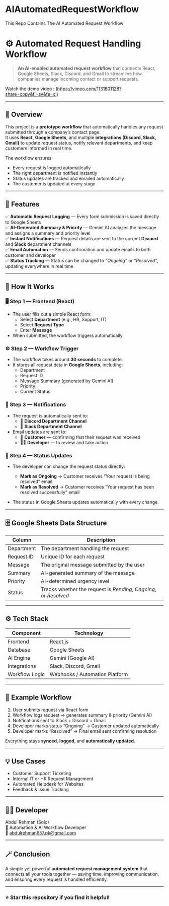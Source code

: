 # AIAutomatedRequestWorkflow

This Repo Contains The AI Automated Request Workflow

# ⚙️ Automated Request Handling Workflow

> **An AI-enabled automated request workflow** that connects React, Google Sheets, Slack, Discord, and Gmail to streamline how companies manage incoming contact or support requests.

Watch the demo video : (https://vimeo.com/1131601128?share=copy&fl=sv&fe=ci)


---

## 🧩 Overview

This project is a **prototype workflow** that automatically handles any request submitted through a company’s contact page.  
It uses **React**, **Google Sheets**, and multiple **integrations (Discord, Slack, Gmail)** to update request status, notify relevant departments, and keep customers informed in real time.

The workflow ensures:
- Every request is logged automatically  
- The right department is notified instantly  
- Status updates are tracked and emailed automatically  
- The customer is updated at every stage  

---

## 🚀 Features

✅ **Automatic Request Logging** — Every form submission is saved directly to Google Sheets  
✅ **AI-Generated Summary & Priority** — Gemini AI analyzes the message and assigns a summary and priority level  
✅ **Instant Notifications** — Request details are sent to the correct **Discord** and **Slack** department channels  
✅ **Email Automation** — Sends confirmation and update emails to both customer and developer  
✅ **Status Tracking** — Status can be changed to *“Ongoing”* or *“Resolved”*, updating everywhere in real time  

---

## 🧠 How It Works

### 🖥️ Step 1 — Frontend (React)
- The user fills out a simple React form:
  - Select **Department** (e.g., HR, Support, IT)
  - Select **Request Type**
  - Enter **Message**
- When submitted, the workflow triggers automatically.

### ⚙️ Step 2 — Workflow Trigger
- The workflow takes around **30 seconds** to complete.
- It stores all request data in **Google Sheets**, including:
  - Department  
  - Request ID  
  - Message Summary (generated by Gemini AI)  
  - Priority  
  - Current Status  

### 🧾 Step 3 — Notifications
- The request is automatically sent to:
  - 🧩 **Discord Department Channel**
  - 💬 **Slack Department Channel**
- Email updates are sent to:
  - 📩 **Customer** — confirming that their request was received  
  - 👨‍💻 **Developer** — to review and take action  

### 🔁 Step 4 — Status Updates
- The developer can change the request status directly:
  - **Mark as Ongoing** → Customer receives “Your request is being resolved” email  
  - **Mark as Resolved** → Customer receives “Your request has been resolved successfully” email  

- The status in Google Sheets updates automatically with every change.

---

## 🗄️ Google Sheets Data Structure

| Column | Description |
|--------|--------------|
| Department | The department handling the request |
| Request ID | Unique ID for each request |
| Message | The original message submitted by the user |
| Summary | AI-generated summary of the message |
| Priority | AI-determined urgency level |
| Status | Tracks whether the request is *Pending*, *Ongoing*, or *Resolved* |

---

## ⚙️ Tech Stack

| Component | Technology |
|------------|-------------|
| Frontend | React.js |
| Database | Google Sheets |
| AI Engine | Gemini (Google AI) |
| Integrations | Slack, Discord, Gmail |
| Workflow Logic | Webhooks / Automation Platform |

---

## 🧩 Example Workflow

1. User submits request via React form  
2. Workflow logs request → generates summary & priority (Gemini AI)  
3. Notifications sent to Slack + Discord + Gmail  
4. Developer marks status “Ongoing” → Customer updated automatically  
5. Developer marks “Resolved” → Final email sent confirming resolution  

Everything stays **synced**, **logged**, and **automatically updated**.

---

## 💡 Use Cases

- Customer Support Ticketing  
- Internal IT or HR Request Management  
- Automated Helpdesk for Websites  
- Feedback & Issue Tracking  

---

## 🧑‍💻 Developer

Abdul Rehman (Solo)  
💼 Automation & AI Workflow Developer  
📧 abdulrehman657.pk@gmail.com

---

## 🪄 Conclusion

A simple yet powerful **automated request management system** that connects all your tools together — saving time, improving communication, and ensuring every request is handled efficiently.

---

### ⭐ Star this repository if you find it helpful!

